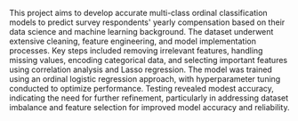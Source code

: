 This project aims to develop accurate multi-class ordinal classification models to predict survey respondents' yearly compensation based on their data science and machine learning background. The dataset underwent extensive cleaning, feature engineering, and model implementation processes. Key steps included removing irrelevant features, handling missing values, encoding categorical data, and selecting important features using correlation analysis and Lasso regression. The model was trained using an ordinal logistic regression approach, with hyperparameter tuning conducted to optimize performance. Testing revealed modest accuracy, indicating the need for further refinement, particularly in addressing dataset imbalance and feature selection for improved model accuracy and reliability.
